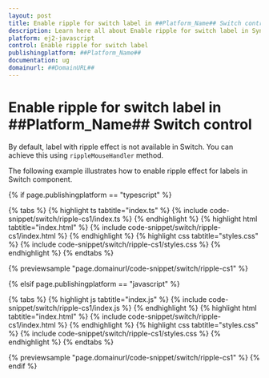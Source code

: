 ```yaml
---
layout: post
title: Enable ripple for switch label in ##Platform_Name## Switch control | Syncfusion
description: Learn here all about Enable ripple for switch label in Syncfusion ##Platform_Name## Switch control of Syncfusion Essential JS 2 and more.
platform: ej2-javascript
control: Enable ripple for switch label 
publishingplatform: ##Platform_Name##
documentation: ug
domainurl: ##DomainURL##
---
```


# Enable ripple for switch label in ##Platform_Name## Switch control

By default, label with ripple effect is not available in Switch. You can achieve this using `rippleMouseHandler`
method.

The following example illustrates how to enable ripple effect for labels in Switch component.

{% if page.publishingplatform == "typescript" %}

 {% tabs %}
{% highlight ts tabtitle="index.ts" %}
{% include code-snippet/switch/ripple-cs1/index.ts %}
{% endhighlight %}
{% highlight html tabtitle="index.html" %}
{% include code-snippet/switch/ripple-cs1/index.html %}
{% endhighlight %}
{% highlight css tabtitle="styles.css" %}
{% include code-snippet/switch/ripple-cs1/styles.css %}
{% endhighlight %}
{% endtabs %}
        
{% previewsample "page.domainurl/code-snippet/switch/ripple-cs1" %}

{% elsif page.publishingplatform == "javascript" %}

{% tabs %}
{% highlight js tabtitle="index.js" %}
{% include code-snippet/switch/ripple-cs1/index.js %}
{% endhighlight %}
{% highlight html tabtitle="index.html" %}
{% include code-snippet/switch/ripple-cs1/index.html %}
{% endhighlight %}
{% highlight css tabtitle="styles.css" %}
{% include code-snippet/switch/ripple-cs1/styles.css %}
{% endhighlight %}
{% endtabs %}

{% previewsample "page.domainurl/code-snippet/switch/ripple-cs1" %}
{% endif %}